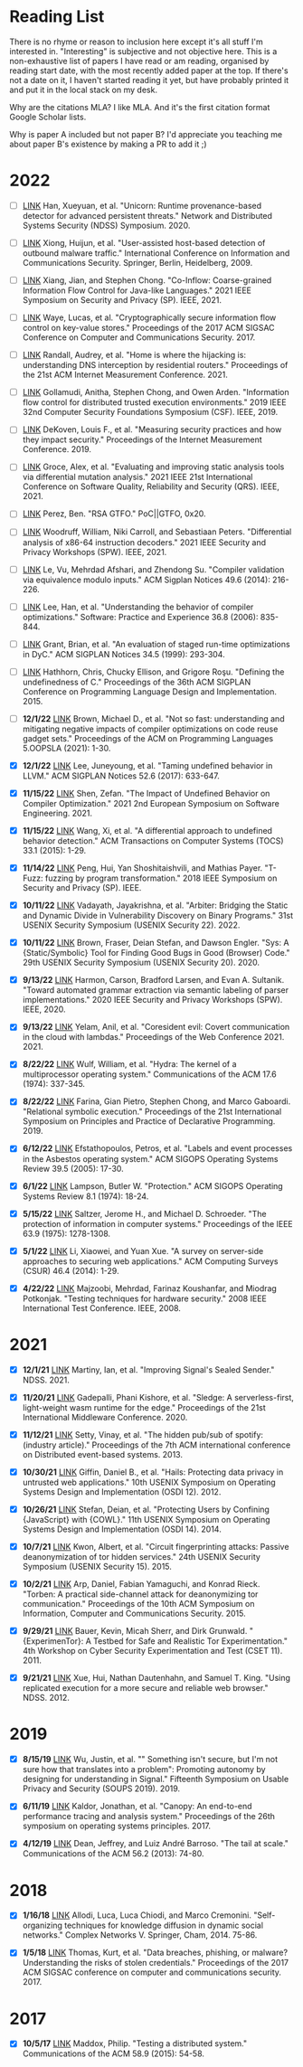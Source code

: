 # Reading List

There is no rhyme or reason to inclusion here except it's all stuff I'm interested in. "Interesting" is subjective and not objective here. This is a non-exhaustive list of papers I have read or am reading, organised by reading start date, with the most recently added paper at the top. If there's not a date on it, I haven't started reading it yet, but have probably printed it and put it in the local stack on my desk.

Why are the citations MLA? I like MLA. And it's the first citation format Google Scholar lists.

Why is paper A included but not paper B? I'd appreciate you teaching me about paper B's existence by making a PR to add it ;)

# 2022
- [ ] [LINK](https://www.seltzer.com/assets/publications/ndss2020-unicorn.pdf) Han, Xueyuan, et al. "Unicorn: Runtime provenance-based detector for advanced persistent threats." Network and Distributed Systems Security (NDSS) Symposium. 2020.

- [ ] [LINK](https://link.springer.com/content/pdf/10.1007/978-3-642-11145-7_23.pdf) Xiong, Huijun, et al. "User-assisted host-based detection of outbound malware traffic." International Conference on Information and Communications Security. Springer, Berlin, Heidelberg, 2009.

- [ ] [LINK](http://people.seas.harvard.edu/~chong/pubs/oakland21_coinflow.pdf) Xiang, Jian, and Stephen Chong. "Co-Inflow: Coarse-grained Information Flow Control for Java-like Languages." 2021 IEEE Symposium on Security and Privacy (SP). IEEE, 2021.

- [ ] [LINK](https://dl.acm.org/doi/pdf/10.1145/3133956.3134036) Waye, Lucas, et al. "Cryptographically secure information flow control on key-value stores." Proceedings of the 2017 ACM SIGSAC Conference on Computer and Communications Security. 2017.

- [ ] [LINK](https://dl.acm.org/doi/pdf/10.1145/3487552.3487817) Randall, Audrey, et al. "Home is where the hijacking is: understanding DNS interception by residential routers." Proceedings of the 21st ACM Internet Measurement Conference. 2021.

- [ ] [LINK](https://dash.harvard.edu/bitstream/handle/1/40614411/tr-01-19%20revised.pdf?sequence=4&isAllowed=y) Gollamudi, Anitha, Stephen Chong, and Owen Arden. "Information flow control for distributed trusted execution environments." 2019 IEEE 32nd Computer Security Foundations Symposium (CSF). IEEE, 2019.

- [ ] [LINK](https://dl.acm.org/doi/pdf/10.1145/3355369.3355571) DeKoven, Louis F., et al. "Measuring security practices and how they impact security." Proceedings of the Internet Measurement Conference. 2019.

- [ ] [LINK](https://agroce.github.io/qrs21.pdf) Groce, Alex, et al. "Evaluating and improving static analysis tools via differential mutation analysis." 2021 IEEE 21st International Conference on Software Quality, Reliability and Security (QRS). IEEE, 2021.

- [ ] [LINK](https://github.com/angea/pocorgtfo/blob/master/contents/articles/20-09.pdf) Perez, Ben. "RSA GTFO." PoC||GTFO, 0x20.

- [ ] [LINK](https://wvvw.easychair.org/publications/preprint_download/1LHr) Woodruff, William, Niki Carroll, and Sebastiaan Peters. "Differential analysis of x86-64 instruction decoders." 2021 IEEE Security and Privacy Workshops (SPW). IEEE, 2021.

- [ ] [LINK](https://web.cs.ucdavis.edu/~su/publications/emi.pdf) Le, Vu, Mehrdad Afshari, and Zhendong Su. "Compiler validation via equivalence modulo inputs." ACM Sigplan Notices 49.6 (2014): 216-226.

- [ ] [LINK](https://onlinelibrary.wiley.com/doi/pdf/10.1002/spe.718) Lee, Han, et al. "Understanding the behavior of compiler optimizations." Software: Practice and Experience 36.8 (2006): 835-844.

- [ ] [LINK](https://dl.acm.org/doi/pdf/10.1145/301631.301683) Grant, Brian, et al. "An evaluation of staged run-time optimizations in DyC." ACM SIGPLAN Notices 34.5 (1999): 293-304.

- [ ] [LINK](https://dl.acm.org/doi/pdf/10.1145/2737924.2737979?casa_token=Z4zl1FRuje8AAAAA:l0vbzKS2FGIN7tmeNIl3v-n0aKL-6lKTv0TJUrJneSA8gCWHAe6Mrxub23d060NKAlz44LlsEU4) Hathhorn, Chris, Chucky Ellison, and Grigore Roşu. "Defining the undefinedness of C." Proceedings of the 36th ACM SIGPLAN Conference on Programming Language Design and Implementation. 2015.

- [ ] **12/1/22** [LINK](https://dl.acm.org/doi/pdf/10.1145/3485531) Brown, Michael D., et al. "Not so fast: understanding and mitigating negative impacts of compiler optimizations on code reuse gadget sets." Proceedings of the ACM on Programming Languages 5.OOPSLA (2021): 1-30.

- [x] **12/1/22** [LINK](https://www.cs.utah.edu/~regehr/papers/undef-pldi17.pdf) Lee, Juneyoung, et al. "Taming undefined behavior in LLVM." ACM SIGPLAN Notices 52.6 (2017): 633-647.

- [x] **11/15/22** [LINK](https://dl.acm.org/doi/abs/10.1145/3501774.3501781) Shen, Zefan. "The Impact of Undefined Behavior on Compiler Optimization." 2021 2nd European Symposium on Software Engineering. 2021.

- [x] **11/15/22** [LINK](https://dl.acm.org/doi/pdf/10.1145/2699678) Wang, Xi, et al. "A differential approach to undefined behavior detection." ACM Transactions on Computer Systems (TOCS) 33.1 (2015): 1-29.

- [x] **11/14/22** [LINK](https://ieeexplore.ieee.org/stamp/stamp.jsp?arnumber=8418632&casa_token=zDUg5vDIJ2sAAAAA:TRFdc6f3U4IWoNESAztkfI0IJgS_i0UjXBR3cbljGM_6oGmYqqVYBXgOTIdPtlr93qrrW7E) Peng, Hui, Yan Shoshitaishvili, and Mathias Payer. "T-Fuzz: fuzzing by program transformation." 2018 IEEE Symposium on Security and Privacy (SP). IEEE.

- [x] **10/11/22** [LINK](https://www.usenix.org/system/files/sec22-vadayath.pdf) Vadayath, Jayakrishna, et al. "Arbiter: Bridging the Static and Dynamic Divide in Vulnerability Discovery on Binary Programs." 31st USENIX Security Symposium (USENIX Security 22). 2022.

- [x] **10/11/22** [LINK](https://www.usenix.org/system/files/sec20-brown.pdf) Brown, Fraser, Deian Stefan, and Dawson Engler. "Sys: A {Static/Symbolic} Tool for Finding Good Bugs in Good (Browser) Code." 29th USENIX Security Symposium (USENIX Security 20). 2020.

- [x] **9/13/22** [LINK](https://bradfordlarsen.com/files/publications/semantic-labeling-langsec-2020.pdf) Harmon, Carson, Bradford Larsen, and Evan A. Sultanik. "Toward automated grammar extraction via semantic labeling of parser implementations." 2020 IEEE Security and Privacy Workshops (SPW). IEEE, 2020.

- [x] **9/13/22** [LINK](https://dl.acm.org/doi/pdf/10.1145/3442381.3450100) Yelam, Anil, et al. "Coresident evil: Covert communication in the cloud with lambdas." Proceedings of the Web Conference 2021. 2021.

- [x] **8/22/22** [LINK](https://dl.acm.org/doi/pdf/10.1145/355616.364017) Wulf, William, et al. "Hydra: The kernel of a multiprocessor operating system." Communications of the ACM 17.6 (1974): 337-345.

- [x] **8/22/22** [LINK](https://dl.acm.org/doi/pdf/10.1145/3354166.3354175) Farina, Gian Pietro, Stephen Chong, and Marco Gaboardi. "Relational symbolic execution." Proceedings of the 21st International Symposium on Principles and Practice of Declarative Programming. 2019.

- [x] **6/12/22** [LINK](https://courses.cs.vt.edu/cs5204/fall12-kafura/Papers/Security/Asbestos-OS-Labels-Events.pdf) Efstathopoulos, Petros, et al. "Labels and event processes in the Asbestos operating system." ACM SIGOPS Operating Systems Review 39.5 (2005): 17-30.

- [x] **6/1/22** [LINK](http://bwlampson.site/08-Protection/Acrobat.pdf) Lampson, Butler W. "Protection." ACM SIGOPS Operating Systems Review 8.1 (1974): 18-24.

- [x] **5/15/22** [LINK](https://nathandautenhahn.com/comp517/readings/saltzer1975.pdf) Saltzer, Jerome H., and Michael D. Schroeder. "The protection of information in computer systems." Proceedings of the IEEE 63.9 (1975): 1278-1308.

- [x] **5/1/22** [LINK](http://romisatriawahono.net/lecture/rm/survey/network%20security/Li%20-%20Server-Side%20Approaches%20to%20Securing%20Web%20Applications%20-%202014.pdf) Li, Xiaowei, and Yuan Xue. "A survey on server-side approaches to securing web applications." ACM Computing Surveys (CSUR) 46.4 (2014): 1-29.

- [x] **4/22/22** [LINK](http://ece-research.unm.edu/jimp/HOST/papers/KoushanfarITC2009.pdf) Majzoobi, Mehrdad, Farinaz Koushanfar, and Miodrag Potkonjak. "Testing techniques for hardware security." 2008 IEEE International Test Conference. IEEE, 2008.

# 2021

- [x] **12/1/21** [LINK](https://cs-people.bu.edu/kaptchuk/publications/ndss21.pdf) Martiny, Ian, et al. "Improving Signal's Sealed Sender." NDSS. 2021.

- [x] **11/20/21** [LINK](https://par.nsf.gov/servlets/purl/10208135) Gadepalli, Phani Kishore, et al. "Sledge: A serverless-first, light-weight wasm runtime for the edge." Proceedings of the 21st International Middleware Conference. 2020.

- [x] **11/12/21** [LINK](https://hugoribeiro.com.br/biblioteca-digital/spotifypubsub.pdf) Setty, Vinay, et al. "The hidden pub/sub of spotify: (industry article)." Proceedings of the 7th ACM international conference on Distributed event-based systems. 2013.

- [x] **10/30/21** [LINK](https://www.usenix.org/system/files/conference/osdi12/osdi12-final-35.pdf) Giffin, Daniel B., et al. "Hails: Protecting data privacy in untrusted web applications." 10th USENIX Symposium on Operating Systems Design and Implementation (OSDI 12). 2012.

- [x] **10/26/21** [LINK](https://www.usenix.org/system/files/conference/osdi14/osdi14-paper-stefan.pdf) Stefan, Deian, et al. "Protecting Users by Confining {JavaScript} with {COWL}." 11th USENIX Symposium on Operating Systems Design and Implementation (OSDI 14). 2014.

- [x] **10/7/21** [LINK](https://www.usenix.org/system/files/conference/usenixsecurity15/sec15-paper-kwon.pdf) Kwon, Albert, et al. "Circuit fingerprinting attacks: Passive deanonymization of tor hidden services." 24th USENIX Security Symposium (USENIX Security 15). 2015.

- [x] **10/2/21** [LINK](https://user.informatik.uni-goettingen.de/~krieck/docs/2015-asiaccs.pdf) Arp, Daniel, Fabian Yamaguchi, and Konrad Rieck. "Torben: A practical side-channel attack for deanonymizing tor communication." Proceedings of the 10th ACM Symposium on Information, Computer and Communications Security. 2015.

- [x] **9/29/21** [LINK](https://www.usenix.org/events/cset11/tech/final_files/Bauer.pdf) Bauer, Kevin, Micah Sherr, and Dirk Grunwald. "{ExperimenTor}: A Testbed for Safe and Realistic Tor Experimentation." 4th Workshop on Cyber Security Experimentation and Test (CSET 11). 2011.

- [x] **9/21/21** [LINK](https://scholar.google.com/citations?view_op=view_citation&hl=en&user=zKVnPigAAAAJ&sortby=pubdate&citation_for_view=zKVnPigAAAAJ:IjCSPb-OGe4C) Xue, Hui, Nathan Dautenhahn, and Samuel T. King. "Using replicated execution for a more secure and reliable web browser." NDSS. 2012.

# 2019

- [x] **8/15/19** [LINK](https://www.usenix.org/system/files/soups2019-wu.pdf) Wu, Justin, et al. "" Something isn't secure, but I'm not sure how that translates into a problem": Promoting autonomy by designing for understanding in Signal." Fifteenth Symposium on Usable Privacy and Security (SOUPS 2019). 2019.

- [x] **6/11/19** [LINK](https://dl.acm.org/doi/pdf/10.1145/3132747.3132749) Kaldor, Jonathan, et al. "Canopy: An end-to-end performance tracing and analysis system." Proceedings of the 26th symposium on operating systems principles. 2017.

- [x] **4/12/19** [LINK](http://citeseerx.ist.psu.edu/viewdoc/download?doi=10.1.1.732.6087&rep=rep1&type=pdf) Dean, Jeffrey, and Luiz André Barroso. "The tail at scale." Communications of the ACM 56.2 (2013): 74-80.

# 2018

- [x] **1/16/18** [LINK](http://disi.unitn.it/~allodi/ACC-CompNet2014.pdf) Allodi, Luca, Luca Chiodi, and Marco Cremonini. "Self-organizing techniques for knowledge diffusion in dynamic social networks." Complex Networks V. Springer, Cham, 2014. 75-86.

- [x] **1/5/18** [LINK](https://dl.acm.org/doi/pdf/10.1145/3133956.3134067) Thomas, Kurt, et al. "Data breaches, phishing, or malware? Understanding the risks of stolen credentials." Proceedings of the 2017 ACM SIGSAC conference on computer and communications security. 2017.

# 2017

- [x] **10/5/17** [LINK](https://dl.acm.org/doi/fullHtml/10.1145/2776756) Maddox, Philip. "Testing a distributed system." Communications of the ACM 58.9 (2015): 54-58.
